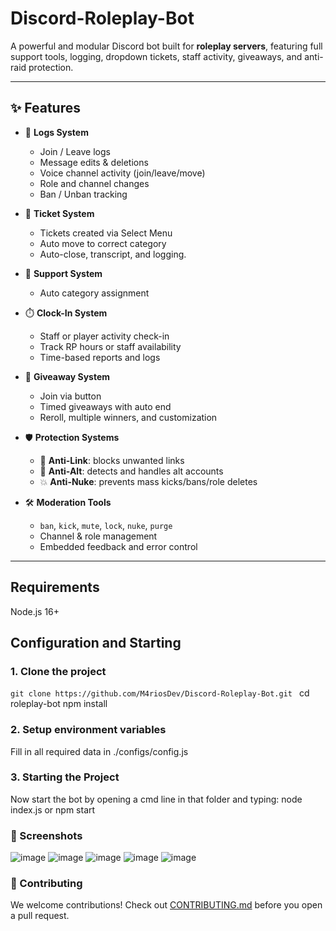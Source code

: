 # Discord-Roleplay-Bot

A powerful and modular Discord bot built for **roleplay servers**, featuring full support tools, logging, dropdown tickets, staff activity, giveaways, and anti-raid protection.

---

## ✨ Features

- 📜 **Logs System**
  - Join / Leave logs
  - Message edits & deletions
  - Voice channel activity (join/leave/move)
  - Role and channel changes
  - Ban / Unban tracking

- 🎫 **Ticket System**
  - Tickets created via Select Menu
  - Auto move to correct category
  - Auto-close, transcript, and logging.

- 🧾 **Support System**
  - Auto category assignment

- ⏱️ **Clock-In System**
  - Staff or player activity check-in
  - Track RP hours or staff availability
  - Time-based reports and logs

- 🎉 **Giveaway System**
  - Join via button
  - Timed giveaways with auto end
  - Reroll, multiple winners, and customization

- 🛡️ **Protection Systems**
  - 🚫 **Anti-Link**: blocks unwanted links
  - 👥 **Anti-Alt**: detects and handles alt accounts
  - 💥 **Anti-Nuke**: prevents mass kicks/bans/role deletes

- 🛠️ **Moderation Tools**
  - `ban`, `kick`, `mute`, `lock`, `nuke`, `purge`
  - Channel & role management
  - Embedded feedback and error control

---
## Requirements 
Node.js 16+

## Configuration and Starting

### 1. Clone the project

```git clone https://github.com/M4riosDev/Discord-Roleplay-Bot.git ```
cd roleplay-bot
npm install

### 2. Setup environment variables
Fill in all required data in ./configs/config.js 

### 3. Starting the Project
Now start the bot by opening a cmd line in that folder and typing: node index.js or npm start 


### 📸 Screenshots
![image](https://github.com/user-attachments/assets/69846cf3-e199-4bc8-9f4b-1cfeb744d911)
![image](https://github.com/user-attachments/assets/869a6688-619c-4395-9653-1c81d5e55309)
![image](https://github.com/user-attachments/assets/7c32dd1b-e72a-4cf0-b0da-7846e50bacac)
![image](https://github.com/user-attachments/assets/9db1937e-626d-4ed8-9bec-05d09aa85810)
![image](https://github.com/user-attachments/assets/f4ca8f93-ca0e-44f5-933a-3f4a3b9806e4)



### 🤝 Contributing
We welcome contributions!
Check out [CONTRIBUTING.md](./CONTRIBUTING.md) before you open a pull request.
